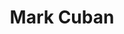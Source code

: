 ---
permalink: false
cardImage: /assets/images/image-10.png
title: Mark Cuban
description: Back-end developer
tags: employees
---